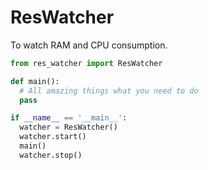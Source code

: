 # ResWatcher
To watch RAM and CPU consumption.

```python
from res_watcher import ResWatcher

def main():
  # All amazing things what you need to do
  pass

if __name__ == '__main__':
  watcher = ResWatcher()
  watcher.start()
  main()
  watcher.stop()

```
